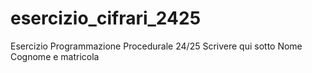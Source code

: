 # esercizio_cifrari_2425
Esercizio Programmazione Procedurale 24/25
Scrivere qui sotto Nome Cognome e matricola
